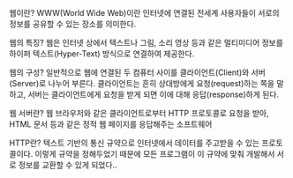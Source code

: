 웹이란?
WWW(World Wide Web)이란 인터넷에 연결된 전세계 사용자들이 서로의 정보를 공유할 수 있는 장소를 의미한다.

웹의 특징?
웹은 인터넷 상에서 텍스트나 그림, 소리 영상 등과 같은 멀티미디어 정보를 하이퍼 텍스트(Hyper-Text) 방식으로 연결하여 제공한다.

웹의 구성?
일반적으로 웹에 연결된 두 컴퓨터 사이를 클라이언트(Client)와 서버(Server)로 나누어 부른다.
클라이언트는 흔히 상대방에게 요청(request)하는 쪽을 말하고, 서버는 클라이언트에게 요청을 받게 되면 이에 대해 응답(response)하게 된다.

웹 서버란?
웹 브라우저와 같은 클라이언트로부터
HTTP 프로토콜로 요청을 받아,
HTML 문서 등과 같은 정적 웹 페이지를 응답해주는 소프트웨어

HTTP란?
텍스트 기반의 통신 규약으로 인터넷에서 데이터를 주고받을 수 있는 프로토콜이다. 
이렇게 규약을 정해두었기 때문에 모든 프로그램이 이 규약에 맞춰 개발해서 서로 정보를 교환할 수 있게 되었다..
